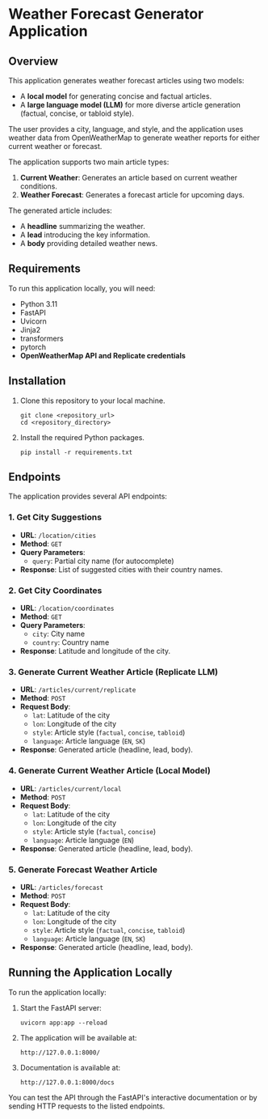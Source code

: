 
# Weather Forecast Generator Application

## Overview
This application generates weather forecast articles using two models: 
- A **local model** for generating concise and factual articles.
- A **large language model (LLM)** for more diverse article generation (factual, concise, or tabloid style).

The user provides a city, language, and style, and the application uses weather data from OpenWeatherMap to generate weather reports for either current weather or forecast. 

The application supports two main article types:
1. **Current Weather**: Generates an article based on current weather conditions.
2. **Weather Forecast**: Generates a forecast article for upcoming days.

The generated article includes:
- A **headline** summarizing the weather.
- A **lead** introducing the key information.
- A **body** providing detailed weather news.

## Requirements
To run this application locally, you will need:
- Python 3.11
- FastAPI
- Uvicorn
- Jinja2
- transformers
- pytorch
- **OpenWeatherMap API and Replicate credentials**

## Installation
1. Clone this repository to your local machine.
   ```
   git clone <repository_url>
   cd <repository_directory>
   ```

2. Install the required Python packages.
   ```
   pip install -r requirements.txt
   ```

## Endpoints
The application provides several API endpoints:

### 1. Get City Suggestions
   - **URL**: `/location/cities`
   - **Method**: `GET`
   - **Query Parameters**:
     - `query`: Partial city name (for autocomplete)
   - **Response**: List of suggested cities with their country names.

### 2. Get City Coordinates
   - **URL**: `/location/coordinates`
   - **Method**: `GET`
   - **Query Parameters**:
     - `city`: City name
     - `country`: Country name
   - **Response**: Latitude and longitude of the city.

### 3. Generate Current Weather Article (Replicate LLM)
   - **URL**: `/articles/current/replicate`
   - **Method**: `POST`
   - **Request Body**:
     - `lat`: Latitude of the city
     - `lon`: Longitude of the city
     - `style`: Article style (`factual`, `concise`, `tabloid`)
     - `language`: Article language (`EN`, `SK`)
   - **Response**: Generated article (headline, lead, body).

### 4. Generate Current Weather Article (Local Model)
   - **URL**: `/articles/current/local`
   - **Method**: `POST`
   - **Request Body**:
     - `lat`: Latitude of the city
     - `lon`: Longitude of the city
     - `style`: Article style (`factual`, `concise`)
     - `language`: Article language (`EN`)
   - **Response**: Generated article (headline, lead, body).

### 5. Generate Forecast Weather Article
   - **URL**: `/articles/forecast`
   - **Method**: `POST`
   - **Request Body**:
     - `lat`: Latitude of the city
     - `lon`: Longitude of the city
     - `style`: Article style (`factual`, `concise`, `tabloid`)
     - `language`: Article language (`EN`, `SK`)
   - **Response**: Generated article (headline, lead, body).

## Running the Application Locally
To run the application locally:

1. Start the FastAPI server:
   ```
   uvicorn app:app --reload
   ```

2. The application will be available at:
   ```
   http://127.0.0.1:8000/
   ```

3. Documentation is available at:
   ```
   http://127.0.0.1:8000/docs
   ```

You can test the API through the FastAPI's interactive documentation or by sending HTTP requests to the listed endpoints.
